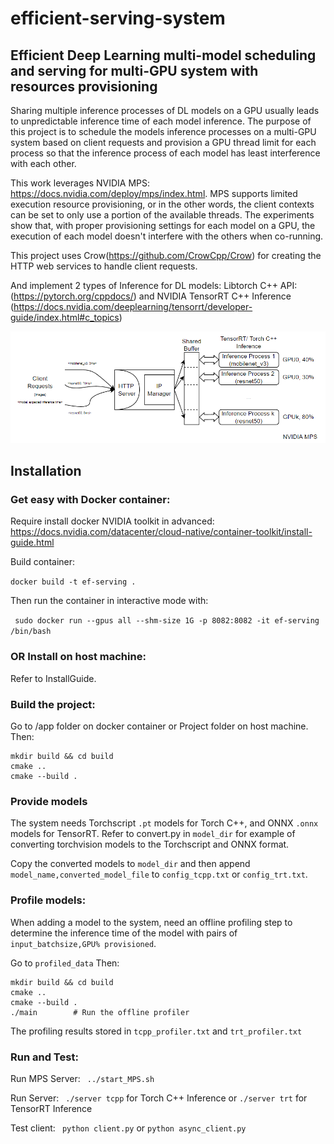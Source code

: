 # efficient-serving-system
## Efficient Deep Learning multi-model scheduling and serving for multi-GPU system with resources provisioning

Sharing multiple inference processes of DL models on a GPU
usually leads to unpredictable inference time of each model inference. The purpose of this project is to schedule the models inference processes on a multi-GPU system based 
on client requests and provision a GPU thread limit for each process so that the inference process of each model has least interference with each other. 

This work leverages NVIDIA MPS: https://docs.nvidia.com/deploy/mps/index.html. MPS supports limited execution resource provisioning, 
or in the other words, the client contexts can be set to only use a portion of the available threads. The experiments show that, with proper provisioning settings for each model 
on a GPU, the execution of each model doesn't interfere with the others when co-running.

This project uses Crow(https://github.com/CrowCpp/Crow) for creating the HTTP web services to handle client requests. 

And implement 2 types of Inference for DL models: Libtorch C++ API: (https://pytorch.org/cppdocs/) and NVIDIA TensorRT C++ Inference (https://docs.nvidia.com/deeplearning/tensorrt/developer-guide/index.html#c_topics)

![Architecture](architecture.png)
## Installation
### Get easy with Docker container:
  Require install docker NVIDIA toolkit in advanced: https://docs.nvidia.com/datacenter/cloud-native/container-toolkit/install-guide.html
  
  Build container:
  
  ``` docker build -t ef-serving . ```
  
  Then run the container in interactive mode with:
  
  ``` sudo docker run --gpus all --shm-size 1G -p 8082:8082 -it ef-serving /bin/bash```
 
### OR Install on host machine:
  Refer to InstallGuide.
  
### Build the project:
  Go to /app folder on docker container or Project folder on host machine. Then:
  ```
  mkdir build && cd build
  cmake ..
  cmake --build .
  ```
### Provide models
  The system needs Torchscript ```.pt``` models for Torch C++, and ONNX ```.onnx``` models for TensorRT.
  Refer to convert.py in ```model_dir``` for example of converting torchvision models to the Torchscript and ONNX format.

  Copy the converted models to ```model_dir``` and then append ```model_name,converted_model_file``` to ```config_tcpp.txt``` or ```config_trt.txt```.

### Profile models:
  When adding a model to the system, need an offline profiling step to determine the inference time of the model with pairs of ```input_batchsize,GPU% provisioned```.
  
  Go to ```profiled_data``` Then:
  ```
  mkdir build && cd build
  cmake ..
  cmake --build .
  ./main        # Run the offline profiler 
  ```
  The profiling results stored in ```tcpp_profiler.txt``` and ```trt_profiler.txt```

### Run and Test:
  Run MPS Server:
  ``` ../start_MPS.sh```
  
  Run Server:
  ``` ./server tcpp``` for Torch C++ Inference or ```./server trt``` for TensorRT Inference
  
  Test client:
  ``` python client.py``` or ```python async_client.py```
